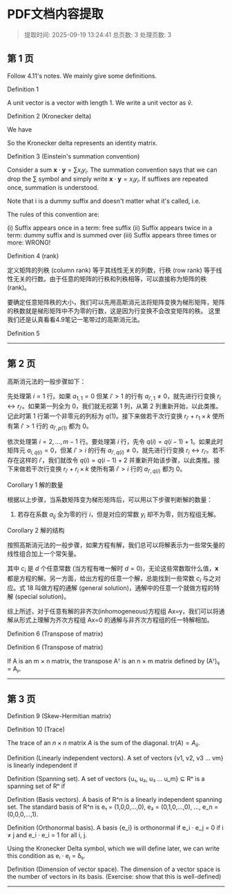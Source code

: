 # PDF文档内容提取
> 提取时间: 2025-09-19 13:24:41
> 总页数: 3
> 处理页数: 3

## 第 1 页

Follow 4.11's notes. We mainly give some definitions.

Definition 1

A unit vector is a vector with length 1. We write a unit vector as $\hat{v}$.

Definition 2 (Kronecker delta)

We have

So the Kronecker delta represents an identity matrix.

Definition 3 (Einstein's summation convention)

Consider a sum $\mathbf{x} \cdot \mathbf{y} = \sum x_i y_i$. The summation convention says that we can drop the $\sum$ symbol and simply write $\mathbf{x} \cdot \mathbf{y} = x_i y_i$. If suffixes are repeated once, summation is understood.

Note that i is a dummy suffix and doesn't matter what it's called, i.e.

The rules of this convention are:

(i) Suffix appears once in a term: free suffix
(ii) Suffix appears twice in a term: dummy suffix and is summed over
(iii) Suffix appears three times or more: WRONG!

Definition 4 (rank)

定义矩阵的列秩 (column rank) 等于其线性无关的列数，行秩 (row rank) 等于线性无关的行数。由于任意的矩阵的行秩和列秩相等，可以直接称为矩阵的秩 (rank)。

要确定任意矩阵秩的大小，我们可以先用高斯消元法将矩阵变换为梯形矩阵，矩阵的秩数就是梯形矩阵中不为零的行数，这是因为行变换不会改变矩阵的秩。
这里我们还是认真看看4.9笔记一笔带过的高斯消元法。

Definition 5

---

## 第 2 页

高斯消元法的一般步骤如下：

先处理第 $i=1$ 行。如果 $a_{1,1}=0$ 但某 $i' > 1$ 的行有 $a_{i',1} \neq 0$，就先进行行变换 $r_i \leftrightarrow r_{i'}$。如果第一列全为 $0$，我们就无视第 $1$ 列，从第 $2$ 列重新开始，以此类推。记此时第 $1$ 行第一个非零元的列标为 $q(1)$。接下来做若干次行变换 $r_{i'} + r_1 \times k$ 使所有第 $i' > 1$ 行的 $a_{i',p(1)}$ 都为 $0$。

依次处理第 $i = 2, \dots, m-1$ 行。要处理第 $i$ 行，先令 $q(i) = q(i-1)+1$。如果此时矩阵元 $a_{i,q(i)} = 0$，但某 $i' > i$ 的行有 $a_{i',q(i)} \neq 0$，就先进行行变换 $r_i \leftrightarrow r_{i'}$。若不存在这样的 $i'$，我们就改令 $q(i) = q(i-1)+2$ 并重新开始该步骤，以此类推。接下来做若干次行变换 $r_{i'} + r_i \times k$ 使所有第 $i' > i$ 行的 $a_{i',q(i)}$ 都为 $0$。

Corollary 1 解的数量

根据以上步骤，当系数矩阵变为梯形矩阵后，可以用以下步骤判断解的数量：

1. 若存在系数 $a_{ij}$ 全为零的行 $i$，但是对应的常数 $y_i$ 却不为零，则方程组无解。

Corollary 2 解的结构

按照高斯消元法的一般步骤，如果方程有解，我们总可以将解表示为一些常矢量的线性组合加上一个常矢量。

其中 $c_i$ 是 $d$ 个任意常数 (当方程有唯一解时 $d=0$)，无论这些常数取什么值，$\mathbf{x}$ 都是方程的解。另一方面，给出方程的任意一个解，总能找到一些常数 $c_i$ 与之对应。式 18 叫做方程的通解 (general solution)，通解中的任意一个就做方程的特解 (special solution)。

综上所述，对于任意有解的非齐次(inhomogeneous)方程组 Ax=y，我们可以将通解从形式上理解为齐次方程组 Ax=0 的通解与非齐次方程组的任一特解相加。

Definition 6 (Transpose of matrix)

Definition 6 (Transpose of matrix)

If A is an m × n matrix, the transpose Aᵀ is an n × m matrix defined by
(Aᵀ)ᵢⱼ = Aⱼᵢ.

---

## 第 3 页

Definition 9 (Skew-Hermitian matrix)

Definition 10 (Trace)

The trace of an $n \times n$ matrix $A$ is the sum of the diagonal. $\text{tr}(A) = A_{ii}$.

Definition (Linearly independent vectors). A set of vectors {v1, v2, v3 ... vm} is linearly independent if

Definition (Spanning set). A set of vectors {u₁, u₂, u₃ ... u_m} ⊆ Rⁿ is a spanning set of Rⁿ if

Definition (Basis vectors). A basis of R^n is a linearly independent spanning set. The standard basis of R^n is e₁ = (1,0,0,...,0), e₂ = (0,1,0,...,0), ..., e_n = (0,0,0,...,1).

Definition (Orthonormal basis). A basis {e_i} is orthonormal if e_i · e_j = 0 if i ≠ j and e_i · e_i = 1 for all i, j.

Using the Kronecker Delta symbol, which we will define later, we can write this condition as eᵢ · eⱼ = δᵢⱼ.

Definition (Dimension of vector space). The dimension of a vector space is the number of vectors in its basis. (Exercise: show that this is well-defined)

---

